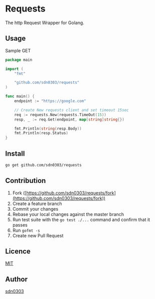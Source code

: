 Requests
====

The http Request Wrapper for Golang.

## Usage

Sample GET

```go
package main

import (
    "fmt"

    "github.com/sdn0303/requests"
)

func main() {
	endpoint := "https://google.com"

	// Create New requests client and set timeout 15sec 
	req := requests.New(requests.TimeOut(15))
	resp, _ := req.Get(endpoint, map[string]string{})

	fmt.Println(string(resp.Body))
	fmt.Println(resp.Status)
}
```

## Install

```bash
go get github.com/sdn0303/requests
```

## Contribution

1. Fork ([https://github.com/sdn0303/requests/fork](https://github.com/sdn0303/requests/fork))
2. Create a feature branch
3. Commit your changes
4. Rebase your local changes against the master branch
5. Run test suite with the `go test ./...` command and confirm that it passes
6. Run `gofmt -s`
7. Create new Pull Request

## Licence

[MIT](https://github.com/sdn0303/requests/blob/master/LICENSE)

## Author

[sdn0303](https://github.com/sdn0303)
